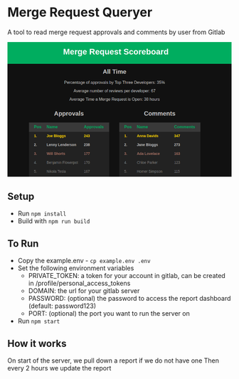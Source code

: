 # Merge Request Queryer
A tool to read merge request approvals and comments by user from Gitlab

![Preview of the merge request queryer](preview.png)

## Setup

- Run `npm install`
- Build with `npm run build`

## To Run

- Copy the example.env - `cp example.env .env`
- Set the following environment variables
  - PRIVATE_TOKEN: a token for your account in gitlab, can be created in /profile/personal_access_tokens
  - DOMAIN: the url for your gitlab server
  - PASSWORD: (optional) the password to access the report dashboard (default: password123)
  - PORT: (optional) the port you want to run the server on
- Run `npm start`

## How it works
On start of the server, we pull down a report if we do not have one
Then every 2 hours we update the report
